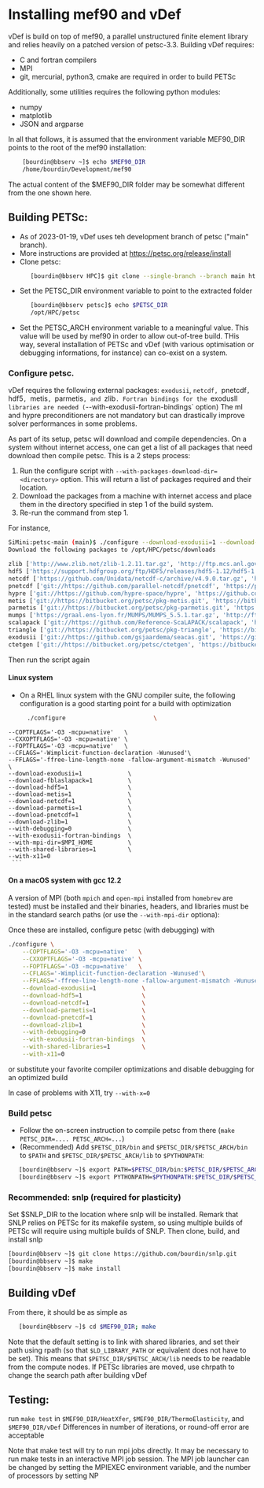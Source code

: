 # Installing mef90 and vDef
vDef is build on top of mef90, a parallel unstructured finite element library and relies heavily on a patched version of petsc-3.3.
Building vDef requires:
  * C and fortran compilers
  * MPI 
  * git, mercurial, python3, cmake are required in order to build PETSc
  
Additionally, some utilities requires the following python modules:
  * numpy
  * matplotlib
  * JSON and argparse

In all that follows, it is assumed that the environment variable MEF90_DIR points to the root of the mef90 installation:
```bash
    [bourdin@bbserv ~]$ echo $MEF90_DIR
    /home/bourdin/Development/mef90
```
The actual content of the $MEF90_DIR folder may be somewhat different from the one shown here.

## Building PETSc:
  * As of 2023-01-19, vDef uses teh development branch of petsc ("main" branch).
  * More instructions are provided at https://petsc.org/release/install
  * Clone petsc:
    ```bash
       [bourdin@bbserv HPC]$ git clone --single-branch --branch main https://gitlab.com/petsc/petsc.git
    ```
  * Set the PETSC_DIR environment variable to point to the extracted folder
    ```bash
       [bourdin@bbserv petsc]$ echo $PETSC_DIR
       /opt/HPC/petsc
    ```
   * Set the PETSC_ARCH environment variable to a meaningful value. This value will be used by mef90 in order to allow out-of-tree build. THis way, several installation of PETSc and vDef (with various optimisation or debugging informations, for instance) can co-exist on a system.

    
### Configure petsc. 
  vDef requires the following external packages: `exodusii`, `netcdf, `pnetcdf`, `hdf5`, `metis`, `parmetis`, and `zlib`.
  Fortran bindings for the `exodusII` libraries are needed (`--with-exodusii-fortran-bindings` option)
  The ml and hypre preconditioners are not mandatory but can drastically improve solver performances in some problems.

  As part of its setup, petsc will download and compile dependencies. On a system without internet access, one can get a list of all packages that need download then compile petsc. This is a 2 steps process:
  1. Run the configure script with `--with-packages-download-dir=<directory>` option. This will return a list of packages required and their location.
  2. Download the packages from a machine with internet access and place them in the directory specified in step 1 of the build system.
  3. Re-run the command from step 1.

  For instance, 
  ```bash
SiMini:petsc-main (main)$ ./configure --download-exodusii=1 --download-hdf5=1 --download-metis=1 --download-netcdf=1 --download-parmetis=1 --download-pnetcdf=1 -download-zlib --with-packages-download-dir=downloads
Download the following packages to /opt/HPC/petsc/downloads 

zlib ['http://www.zlib.net/zlib-1.2.11.tar.gz', 'http://ftp.mcs.anl.gov/pub/petsc/externalpackages/zlib-1.2.11.tar.gz']
hdf5 ['https://support.hdfgroup.org/ftp/HDF5/releases/hdf5-1.12/hdf5-1.12.2/src/hdf5-1.12.2.tar.bz2', 'http://ftp.mcs.anl.gov/pub/petsc/externalpackages/hdf5-1.12.2.tar.bz2']
netcdf ['https://github.com/Unidata/netcdf-c/archive/v4.9.0.tar.gz', 'http://ftp.mcs.anl.gov/pub/petsc/externalpackages/netcdf-4.9.0.tar.gz']
pnetcdf ['git://https://github.com/parallel-netcdf/pnetcdf', 'https://parallel-netcdf.github.io/Release/pnetcdf-1.12.3.tar.gz', 'http://ftp.mcs.anl.gov/pub/petsc/externalpackages/pnetcdf-1.12.3.tar.gz']
hypre ['git://https://github.com/hypre-space/hypre', 'https://github.com/hypre-space/hypre/archive/aff83e81fce70563edc614edfef76fa998ba96fd.tar.gz']
metis ['git://https://bitbucket.org/petsc/pkg-metis.git', 'https://bitbucket.org/petsc/pkg-metis/get/v5.1.0-p10.tar.gz']
parmetis ['git://https://bitbucket.org/petsc/pkg-parmetis.git', 'https://bitbucket.org/petsc/pkg-parmetis/get/v4.0.3-p8.tar.gz']
mumps ['https://graal.ens-lyon.fr/MUMPS/MUMPS_5.5.1.tar.gz', 'http://ftp.mcs.anl.gov/pub/petsc/externalpackages/MUMPS_5.5.1.tar.gz']
scalapack ['git://https://github.com/Reference-ScaLAPACK/scalapack', 'https://github.com/Reference-ScaLAPACK/scalapack/archive/5bad7487f496c811192334640ce4d3fc5f88144b.tar.gz']
triangle ['git://https://bitbucket.org/petsc/pkg-triangle', 'https://bitbucket.org/petsc/pkg-triangle/get/v1.3-p2.tar.gz']
exodusii ['git://https://github.com/gsjaardema/seacas.git', 'https://github.com/gsjaardema/seacas/archive/v2022-08-01.tar.gz']
ctetgen ['git://https://bitbucket.org/petsc/ctetgen', 'https://bitbucket.org/petsc/ctetgen/get/ctetgen-0.10.tar.gz']
```
  Then run the script again


#### Linux system
   * On a RHEL linux system with the GNU compiler suite, the following configuration is a good starting point for a build with optimization
     ```bash
       ./configure                         \
    --COPTFLAGS='-O3 -mcpu=native'   \
    --CXXOPTFLAGS='-O3 -mcpu=native' \
    --FOPTFLAGS='-O3 -mcpu=native'   \
    --CFLAGS='-Wimplicit-function-declaration -Wunused'\
    --FFLAGS='-ffree-line-length-none -fallow-argument-mismatch -Wunused'        \
    --download-exodusii=1             \
    --download-fblaslapack=1          \
    --download-hdf5=1                 \
    --download-metis=1                \
    --download-netcdf=1               \
    --download-parmetis=1             \
    --download-pnetcdf=1              \
    --download-zlib=1                 \
    --with-debugging=0                \
    --with-exodusii-fortran-bindings  \
    --with-mpi-dir=$MPI_HOME          \
    --with-shared-libraries=1         \
    --with-x11=0
     ```

#### On a macOS system with gcc 12.2
A version of MPI (both `mpich` and `open-mpi` installed from `homebrew` are tested) must be installed and their binaries, headers, and libraries must be in the standard search paths (or use the `--with-mpi-dir` optiona):
  
Once these are installed, configure petsc (with debugging) with
```bash
./configure \
    --COPTFLAGS='-O3 -mcpu=native'   \
    --CXXOPTFLAGS='-O3 -mcpu=native' \
    --FOPTFLAGS='-O3 -mcpu=native'   \
    --CFLAGS='-Wimplicit-function-declaration -Wunused'\
    --FFLAGS='-ffree-line-length-none -fallow-argument-mismatch -Wunused'        \
    --download-exodusii=1             \
    --download-hdf5=1                 \
    --download-netcdf=1               \
    --download-parmetis=1             \
    --download-pnetcdf=1              \
    --download-zlib=1                 \
    --with-debugging=0                \
    --with-exodusii-fortran-bindings  \
    --with-shared-libraries=1         \
    --with-x11=0
```
or substitute your favorite compiler optimizations and disable debugging for an optimized build

In case of problems with X11, try `--with-x=0`


### Build petsc
  * Follow the on-screen instruction to compile petsc from there (`make PETSC_DIR=.... PETSC_ARCH=...`)
  * (Recommended) Add `$PETSC_DIR/bin` and `$PETSC_DIR/$PETSC_ARCH/bin` to `$PATH` and `$PETSC_DIR/$PETSC_ARCH/lib` to `$PYTHONPATH`:
  ```bash
     [bourdin@bbserv ~]$ export PATH=$PETSC_DIR/bin:$PETSC_DIR/$PETSC_ARCH/bin:$PATH
     [bourdin@bbserv ~]$ export PYTHONPATH=$PYTHONPATH:$PETSC_DIR/$PETSC_ARCH/lib
  ```

### Recommended: snlp (required for plasticity)

Set $SNLP_DIR to the location where snlp will be installed. Remark that SNLP relies on PETSc for its makefile system, so using multiple builds of PETSc will require using multiple builds of SNLP. Then clone, build, and install snlp
 ```bash
 [bourdin@bbserv ~]$ git clone https://github.com/bourdin/snlp.git
 [bourdin@bbserv ~]$ make
 [bourdin@bbserv ~]$ make install
 ```

## Building vDef
From there, it should be as simple as 
   ```bash
      [bourdin@bbserv ~]$ cd $MEF90_DIR; make
   ```
Note that the default setting is to link with shared libraries, and set their path using rpath (so that `$LD_LIBRARY_PATH` or equivalent does not have to be set).
This means that `$PETSC_DIR/$PETSC_ARCH/lib` needs to be readable from the compute nodes. If PETSc libraries are moved, use chrpath to change the search path after building vDef

## Testing:
  run `make test` in `$MEF90_DIR/HeatXfer`, `$MEF90_DIR/ThermoElasticity`, and `$MEF90_DIR/vDef`
  Differences in number of iterations, or round-off error are acceptable
  
  Note that make test will try to run mpi jobs directly. It may be necessary to run make tests in an interactive MPI job session.
  The MPI job launcher can be changed by setting the MPIEXEC environment variable, and the number of processors by setting NP

